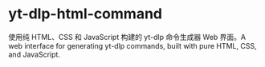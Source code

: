 # yt-dlp-html-command
使用纯 HTML、CSS 和 JavaScript 构建的 yt-dlp 命令生成器 Web 界面。A web interface for generating yt-dlp commands, built with pure HTML, CSS, and JavaScript.
